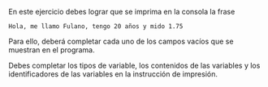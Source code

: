 En este ejercicio debes lograr que se imprima en la consola la frase

```text
Hola, me llamo Fulano, tengo 20 años y mido 1.75
```

Para ello, deberá completar cada uno de los campos vacíos que se muestran en el programa.

<div class="hint">

Debes completar los tipos de variable, los contenidos de las variables y los identificadores de las variables en la instrucción de impresión.

</div>
